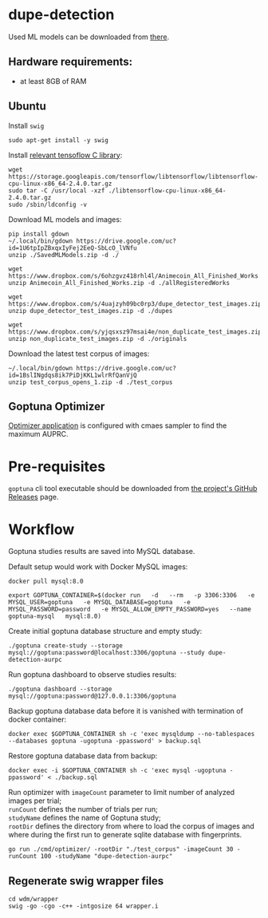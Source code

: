# dupe-detection

Used ML models can be downloaded from [there](https://drive.google.com/file/d/1U6tpIpZBxqxIyFej2EeQ-SbLcO_lVNfu/view?usp=sharing).

## Hardware requirements:

- at least 8GB of RAM

## Ubuntu

Install `swig`

```
sudo apt-get install -y swig
```

Install [relevant tensoflow C library](https://www.tensorflow.org/install/lang_c):

```
wget https://storage.googleapis.com/tensorflow/libtensorflow/libtensorflow-cpu-linux-x86_64-2.4.0.tar.gz
sudo tar -C /usr/local -xzf ./libtensorflow-cpu-linux-x86_64-2.4.0.tar.gz
sudo /sbin/ldconfig -v
```

Download ML models and images:

```
pip install gdown
~/.local/bin/gdown https://drive.google.com/uc?id=1U6tpIpZBxqxIyFej2EeQ-SbLcO_lVNfu
unzip ./SavedMLModels.zip -d ./

wget https://www.dropbox.com/s/6ohzgvz418rhl4l/Animecoin_All_Finished_Works.zip
unzip Animecoin_All_Finished_Works.zip -d ./allRegisteredWorks

wget https://www.dropbox.com/s/4uajzyh09bc0rp3/dupe_detector_test_images.zip
unzip dupe_detector_test_images.zip -d ./dupes

wget https://www.dropbox.com/s/yjqsxsz97msai4e/non_duplicate_test_images.zip
unzip non_duplicate_test_images.zip -d ./originals
```

Download the latest test corpus of images:
```
~/.local/bin/gdown https://drive.google.com/uc?id=1BslINgdqs8ik7PiDjKKL1wlrRfQanVjQ
unzip test_corpus_opens_1.zip -d ./test_corpus
```

## Goptuna Optimizer

[Optimizer application](./cmd/optimizer) is configured with cmaes sampler to find the maximum AUPRC.

# Pre-requisites

`goptuna` cli tool executable should be downloaded from [the project's GitHub Releases](https://github.com/c-bata/goptuna/releases) page.

# Workflow

Goptuna studies results are saved into MySQL database.

Default setup would work with Docker MySQL images:

```
docker pull mysql:8.0

export GOPTUNA_CONTAINER=$(docker run   -d   --rm   -p 3306:3306   -e MYSQL_USER=goptuna   -e MYSQL_DATABASE=goptuna   -e MYSQL_PASSWORD=password   -e MYSQL_ALLOW_EMPTY_PASSWORD=yes   --name goptuna-mysql   mysql:8.0)
```

Create initial goptuna database structure and empty study:

```
./goptuna create-study --storage mysql://goptuna:password@localhost:3306/goptuna --study dupe-detection-aurpc
```

Run goptuna dashboard to observe studies results:
```
./goptuna dashboard --storage mysql://goptuna:password@127.0.0.1:3306/goptuna
```

Backup goptuna database data before it is vanished with termination of docker container:

```
docker exec $GOPTUNA_CONTAINER sh -c 'exec mysqldump --no-tablespaces --databases goptuna -ugoptuna -ppassword' > backup.sql
```

Restore goptuna database data from backup:
```
docker exec -i $GOPTUNA_CONTAINER sh -c 'exec mysql -ugoptuna -ppassword' < ./backup.sql
```

Run optimizer with `imageCount` parameter to limit number of analyzed images per trial;  
`runCount` defines the number of trials per run;  
`studyName` defines the name of Goptuna study;  
`rootDir` defines the directory from where to load the corpus of images and where during the first run to generate sqlite database with fingerprints.
```
go run ./cmd/optimizer/ -rootDir "./test_corpus" -imageCount 30 -runCount 100 -studyName "dupe-detection-aurpc"
```

## Regenerate swig wrapper files

```
cd wdm/wrapper
swig -go -cgo -c++ -intgosize 64 wrapper.i
```